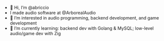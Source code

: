 - 👋 Hi, I’m @abriccio
- I made audio software at @ArborealAudio
- 👀 I’m interested in audio programming, backend development, and game development
- 🌱 I’m currently learning: backend dev with Golang & MySQL; low-level audio/game dev with Zig

<!---
abriccio/abriccio is a ✨ special ✨ repository because its `README.md` (this file) appears on your GitHub profile.
You can click the Preview link to take a look at your changes.
--->
